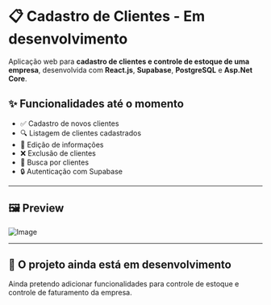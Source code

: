# 📋 Cadastro de Clientes - Em desenvolvimento

Aplicação web para **cadastro de clientes e controle de estoque de uma empresa**, desenvolvida com **React.js**, **Supabase**, **PostgreSQL** e **Asp.Net Core**.

## ✨ Funcionalidades até o momento

- ✅ Cadastro de novos clientes
- 🔍 Listagem de clientes cadastrados
- 📝 Edição de informações
- ❌ Exclusão de clientes
- 🔎 Busca por clientes
- 🔒 Autenticação com Supabase

---

## 🖼️ Preview

![Image](https://github.com/user-attachments/assets/0d6d42ae-c98f-42a4-b5e3-4f780f094d62)

---

## 🚀 O projeto ainda está em desenvolvimento
Ainda pretendo adicionar funcionalidades para controle de estoque e controle de faturamento da empresa.
